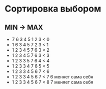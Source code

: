 # Сортировка выбором
## MIN -> MAX

- 7 6 3 4 5 1 2 3  < 0
- 1 6 3 4 5 7 2 3  < 1
- 1 2 3 4 5 7 6 3  < 2
- 1 2 3 4 5 7 6 3  < 3
- 1 2 3 3 5 7 6 4  < 4
- 1 2 3 3 4 7 6 5  < 5
- 1 2 3 3 4 5 6 7  < 6
- 1 2 3 3 4 5 6 7  < 7  6 меняет сама себя
- 1 2 3 3 4 5 6 7  < 8  7 меняет сама себя